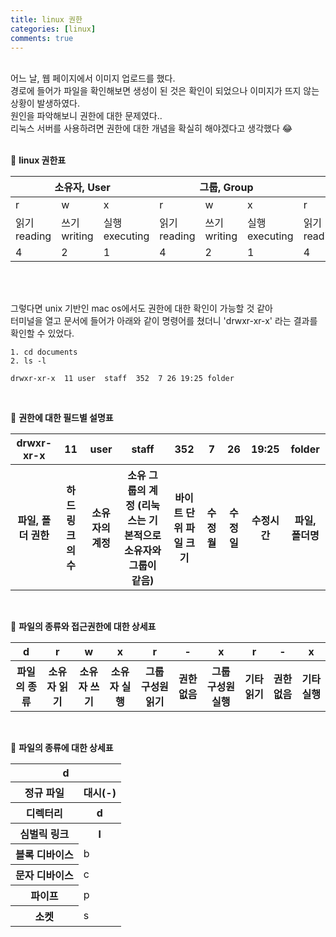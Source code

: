 ```yaml
---
title: linux 권한
categories: [linux]
comments: true
---
```


<br>
어느 날, 웹 페이지에서 이미지 업로드를 했다. <br>
경로에 들어가 파일을 확인해보면 생성이 된 것은 확인이 되었으나 이미지가 뜨지 않는 상황이 발생하였다. <br>
원인을 파악해보니 권한에 대한 문제였다.. <br>
리눅스 서버를 사용하려면 권한에 대한 개념을 확실히 해야겠다고 생각했다 😂<br>
<br>

🤔 <strong>linux 권한표</strong>

<table class="table table-striped table-bordered">
  <thead>
    <tr>
      <th colspan="3">소유자, User</th>
      <th colspan="3">그룹, Group</th>
      <th colspan="3">기타, Other</th>
    </tr>
  </thead>
  <tbody>
    <tr>
      <td>r</td>
      <td>w</td>
      <td>x</td>
      <td>r</td>
      <td>w</td>
      <td>x</td>
      <td>r</td>
      <td>w</td>
      <td>x</td>        
    </tr>
    <tr>
      <td>읽기
          reading</td>
      <td>쓰기
          writing</td>
      <td>실행
          executing</td>
      <td>읽기
          reading</td>
      <td>쓰기
          writing</td>
      <td>실행
          executing</td>
      <td>읽기
          reading</td>
      <td>쓰기
          writing</td>
      <td>실행
          executing</td>             
    </tr>
    <tr>
      <td>4</td>
      <td>2</td>
      <td>1</td>
      <td>4</td>
      <td>2</td>
      <td>1</td>
      <td>4</td>
      <td>2</td>
      <td>1</td>          
    </tr>        
  </tbody>
</table>

<br>
<br>

그렇다면 unix 기반인 mac os에서도 권한에 대한 확인이 가능할 것 같아 <br>
터미널을 열고 문서에 들어가 아래와 같이 명령어를 쳤더니 'drwxr-xr-x' 라는 결과를 확인할 수 있었다. <br>

```terminal
1. cd documents
2. ls -l

drwxr-xr-x  11 user  staff  352  7 26 19:25 folder
```

<br>

🌝 <strong>권한에 대한 필드별 설명표</strong>

<table class="table table-striped table-bordered">
  <thead>
    <tr>
      <th>drwxr-xr-x</th>
      <th>11</th>
      <th>user</th>
      <th>staff</th>
      <th>352</th>
      <th>7</th>
      <th>26</th>
      <th>19:25</th>
      <th>folder</th>
    </tr>
  </thead>
  <tbody>
    <tr>
      <th>파일, 폴더 권한</th>
      <th>하드 링크의 수</th>
      <th>소유자의 계정</th>
      <th>소유 그룹의 계정 (리눅스는 기본적으로 소유자와 그룹이 같음)</th>
      <th>바이트 단위 파일 크기</th>
      <th>수정월</th>
      <th>수정일</th>
      <th>수정시간</th>
      <th>파일, 폴더명</th>
    </tr>     
  </tbody>
</table>

<br>

🌝 <strong>파일의 종류와 접근권한에 대한 상세표</strong>

<table class="table table-striped table-bordered">
  <thead>
    <tr>
      <th>d</th>
      <th>r</th>
      <th>w</th>
      <th>x</th>
      <th>r</th>
      <th>-</th>
      <th>x</th>
      <th>r</th>
      <th>-</th>
      <th>x</th>      
    </tr>
  </thead>
  <tbody>
    <tr>
      <th>파일의 종류</th>
      <th>소유자 읽기</th>
      <th>소유자 쓰기</th>
      <th>소유자 실행</th>
      <th>그룹 구성원 읽기</th>
      <th>권한 없음</th>
      <th>그룹 구성원 실행</th>
      <th>기타 읽기</th>
      <th>권한 없음</th>
      <th>기타 실행</th> 
    </tr>         
  </tbody>
</table>

<br>

🌝 <strong>파일의 종류에 대한 상세표</strong>

<table class="table table-striped table-bordered">
  <thead>
    <tr>
      <th colspan="6">d</th>    
    </tr>  
  </thead>
  <tbody>
    <tr>
      <th>정규 파일</th>
      <th>대시(-)</th>
    </tr>
    <tr>  
      <th>디렉터리</th>
      <th>d</th>
    </tr>  
    <tr>
      <th>심벌릭 링크</th>
      <th>l</th>
    </tr>          
    <tr>
      <th>블록 디바이스</th>
      <td>b</td>
    </tr> 
    <tr>
      <th>문자 디바이스</th>
      <td>c</td>
    </tr>     
    <tr>
      <th>파이프</th>
      <td>p</td>
    </tr> 
    <tr>
      <th>소켓</th>
      <td>s</td>
    </tr>    
  </tbody>
</table>

<br>
